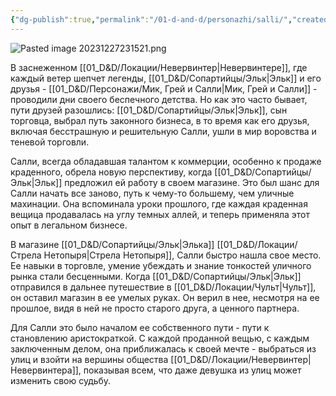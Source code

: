 ```yaml
---
{"dg-publish":true,"permalink":"/01-d-and-d/personazhi/salli/","created":"2024-11-09T09:06:49.954+03:00","updated":"2023-12-27T22:19:29.086+03:00"}
---
```


![Pasted image 20231227231521.png](/img/user/01_D&D/img/Pasted%20image%2020231227231521.png)

В заснеженном [[01_D&D/Локации/Невервинтер\|Невервинтере]], где каждый ветер шепчет легенды, [[01_D&D/Сопартийцы/Эльк\|Эльк]] и его друзья - [[01_D&D/Персонажи/Мик, Грей и Салли\|Мик, Грей и Салли]] - проводили дни своего беспечного детства. Но как это часто бывает, пути друзей разошлись: [[01_D&D/Сопартийцы/Эльк\|Эльк]], сын торговца, выбрал путь законного бизнеса, в то время как его друзья, включая бесстрашную и решительную Салли, ушли в мир воровства и теневой торговли.

Салли, всегда обладавшая талантом к коммерции, особенно к продаже краденного, обрела новую перспективу, когда [[01_D&D/Сопартийцы/Эльк\|Эльк]] предложил ей работу в своем магазине. Это был шанс для Салли начать все заново, путь к чему-то большему, чем уличные махинации. Она вспоминала уроки прошлого, где каждая краденная вещица продавалась на углу темных аллей, и теперь применяла этот опыт в легальном бизнесе.

В магазине [[01_D&D/Сопартийцы/Эльк\|Элька]] [[01_D&D/Локации/Стрела Нетопыря\|Стрела Нетопыря]], Салли быстро нашла свое место. Ее навыки в торговле, умение убеждать и знание тонкостей уличного рынка стали бесценными. Когда [[01_D&D/Сопартийцы/Эльк\|Эльк]] отправился в дальнее путешествие в [[01_D&D/Локации/Чульт\|Чульт]], он оставил магазин в ее умелых руках. Он верил в нее, несмотря на ее прошлое, видя в ней не просто старого друга, а ценного партнера.

Для Салли это было началом ее собственного пути - пути к становлению аристократкой. С каждой проданной вещью, с каждым заключенным делом, она приближалась к своей мечте - выбраться из улиц и взойти на вершины общества [[01_D&D/Локации/Невервинтер\|Невервинтера]], показывая всем, что даже девушка из улиц может изменить свою судьбу.